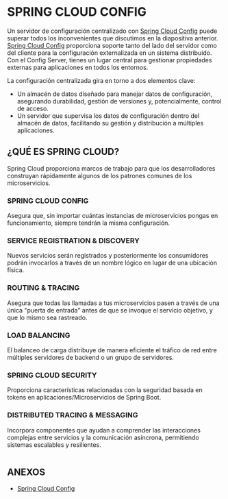 SPRING CLOUD CONFIG
===
Un servidor de configuración centralizado con [Spring Cloud Config](https://docs.spring.io/spring-cloud-config/docs/current/reference/html/) puede superar todos los inconvenientes que discutimos en la diapositiva anterior. [Spring Cloud Config](https://docs.spring.io/spring-cloud-config/docs/current/reference/html/) proporciona soporte tanto del lado del servidor como del cliente para la configuración externalizada en un sistema distribuido. Con el Config Server, tienes un lugar central para gestionar propiedades externas para aplicaciones en todos los entornos.

La configuración centralizada gira en torno a dos elementos clave:

- Un almacén de datos diseñado para manejar datos de configuración, asegurando durabilidad, gestión de versiones y, potencialmente, control de acceso.
- Un servidor que supervisa los datos de configuración dentro del almacén de datos, facilitando su gestión y distribución a múltiples aplicaciones.


## ¿QUÉ ES SPRING CLOUD?
Spring Cloud proporciona marcos de trabajo para que los desarrolladores construyan rápidamente algunos de los patrones comunes de los microservicios.

### SPRING CLOUD CONFIG
Asegura que, sin importar cuántas instancias de microservicios pongas en funcionamiento, siempre tendrán la misma configuración.

### SERVICE REGISTRATION & DISCOVERY
Nuevos servicios serán registrados y posteriormente los consumidores podrán invocarlos a través de un nombre lógico en lugar de una ubicación física.

### ROUTING & TRACING
Asegura que todas las llamadas a tus microservicios pasen a través de una única "puerta de entrada" antes de que se invoque el servicio objetivo, y que lo mismo sea rastreado.

### LOAD BALANCING
El balanceo de carga distribuye de manera eficiente el tráfico de red entre múltiples servidores de backend o un grupo de servidores.

### SPRING CLOUD SECURITY
Proporciona características relacionadas con la seguridad basada en tokens en aplicaciones/Microservicios de Spring Boot.

### DISTRIBUTED TRACING & MESSAGING
Incorpora componentes que ayudan a comprender las interacciones complejas entre servicios y la comunicación asíncrona, permitiendo sistemas escalables y resilientes.


```

```

## ANEXOS
- [Spring Cloud Config](https://docs.spring.io/spring-cloud-config/docs/current/reference/html/)